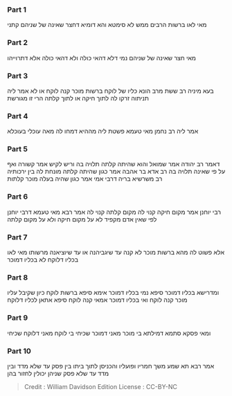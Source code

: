 
### Part 1
מאי לאו ברשות הרבים ממש לא סימטא והא דומיא דחצר שאינה של שניהם קתני

### Part 2
מאי חצר שאינה של שניהם נמי דלא דהאי כולה ולא דהאי כולה אלא דתרוייהו

### Part 3
בעא מיניה רב ששת מרב הונא כליו של לוקח ברשות מוכר קנה לוקח או לא אמר ליה תניתוה זרקו לה לתוך חיקה או לתוך קלתה הרי זו מגורשת

### Part 4
אמר ליה רב נחמן מאי טעמא פשטת ליה מההיא דמחו לה מאה עוכלי בעוכלא

### Part 5
דאמר רב יהודה אמר שמואל והוא שהיתה קלתה תלויה בה וריש לקיש אמר קשורה ואף על פי שאינה תלויה בה רב אדא בר אהבה אמר כגון שהיתה קלתה מונחת לה בין ירכותיה רב משרשיא בריה דרבי אמי אמר כגון שהיה בעלה מוכר קלתות

### Part 6
רבי יוחנן אמר מקום חיקה קנוי לה מקום קלתה קנוי לה אמר רבא מאי טעמא דרבי יוחנן לפי שאין אדם מקפיד לא על מקום חיקה ולא על מקום קלתה

### Part 7
אלא פשוט לה מהא ברשות מוכר לא קנה עד שיגביהנה או עד שיוציאנה מרשותו מאי לאו בכליו דלוקח לא בכליו דמוכר

### Part 8
ומדרישא בכליו דמוכר סיפא נמי בכליו דמוכר אימא סיפא ברשות לוקח כיון שקיבל עליו מוכר קנה לוקח ואי בכליו דמוכר אמאי קנה לוקח סיפא אתאן לכליו דלוקח

### Part 9
ומאי פסקא סתמא דמילתא בי מוכר מאני דמוכר שכיחי בי לוקח מאני דלוקח שכיחי

### Part 10
אמר רבא תא שמע משך חמריו ופועליו והכניסן לתוך ביתו בין פסק עד שלא מדד ובין מדד עד שלא פסק שניהן יכולין לחזור בהן

>Credit : William Davidson Edition
>License : CC-BY-NC